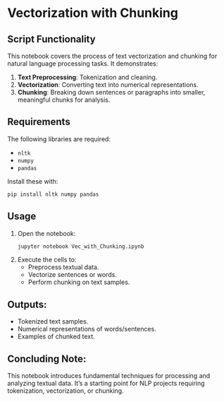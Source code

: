 
# Vectorization with Chunking

## Script Functionality
This notebook covers the process of text vectorization and chunking for natural language processing tasks. It demonstrates:
1. **Text Preprocessing**: Tokenization and cleaning.
2. **Vectorization**: Converting text into numerical representations.
3. **Chunking**: Breaking down sentences or paragraphs into smaller, meaningful chunks for analysis.

## Requirements
The following libraries are required:
- `nltk`
- `numpy`
- `pandas`

Install these with:
```bash
pip install nltk numpy pandas
```

## Usage
1. Open the notebook:
   ```bash
   jupyter notebook Vec_with_Chunking.ipynb
   ```
2. Execute the cells to:
   - Preprocess textual data.
   - Vectorize sentences or words.
   - Perform chunking on text samples.

## Outputs:
- Tokenized text samples.
- Numerical representations of words/sentences.
- Examples of chunked text.

## Concluding Note:
This notebook introduces fundamental techniques for processing and analyzing textual data. It’s a starting point for NLP projects requiring tokenization, vectorization, or chunking.
